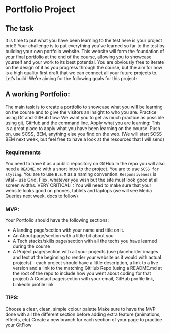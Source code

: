 # Portfolio Project

## The task
It is time to put what you have been learning to the test here is your project brief! Your challenge is to put everything you’ve learned so far to the test by building your own portfolio website. This website will form the foundation of your final portfolio at the end of the course, allowing you to showcase yourself and your work to its best potential. You are obviously free to iterate on the design of it as you progress through the course, but the aim for now is a high quality first draft that we can connect all your future projects to. Let’s build! We’re aiming for the following goals for this project:

## A working Portfolio:
The main task is to create a portfolio to showcase what you will be learning on the course and to give the visitors an insight to who you are.
Practice using Git and GitHub flow:
We want you to get as much practice as possible using git, GitHub and the command line.
Apply what you are learning:
This is a great place to apply what you have been learning on the course. Push on, use SCSS, BEM, anything else you find on the web. (We will start SCSS BEM next week, but feel free to have a look at the resources that I will send)
### Requirements
You need to have it as a public repository on GitHub In the repo you will also need a `README.md` with a short intro to the project. You are to use `SCSS for styling`. You are to use `B.E.M` as a naming convention. `Responsiveness` is vital – use Grid, Flex, whatever you wish but the site must look good at all screen widths. VERY CRITICAL! : You will need to make sure that your website looks good on phones, tablets and laptops (we will see Media Queries next week, docs to follow)
### MVP:
Your Portfolio should have the following sections:
- A landing page/section with your name and title on it. 
- An About page/section with a little bit about you 
- A Tech stacks/skills page/section with all the techs you have learned during the course 
- A Project page/section with all your projects
     (use placeholder images and text at the beginning to render your website as it would with actual projects) - each project should have a little description, a link to a live version and a link to the matching GitHub Repo (using a README.md at the root of the repo to include how you went about coding for that project) A Contact page/section with your email, GitHub profile link, LinkedIn profile link
### TIPS:
Choose a clear, clean, simple colour palette Make sure to have the MVP done with all the different section before adding extra feature (animations, effects, etc) Create a new branch for each section of your page to practice your GitFlow